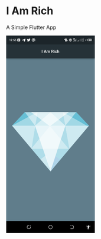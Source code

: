 # I Am Rich

A Simple Flutter App

<img src="https://github.com/Perception12/I_Am_Rich_app/blob/main/images/ss1.png" width="240">
